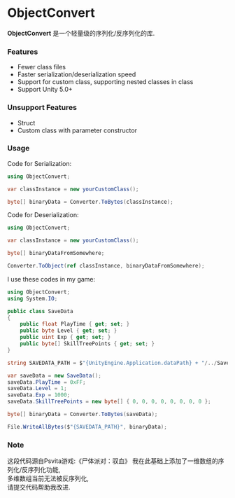 # ObjectConvert

**ObjectConvert** 是一个轻量级的序列化/反序列化的库.

### Features
* Fewer class files
* Faster serialization/deserialization speed
* Support for custom class, supporting nested classes in class
* Support Unity 5.0+

### Unsupport Features
* Struct
* Custom class with parameter constructor

### Usage
Code for Serialization:
```csharp
using ObjectConvert;

var classInstance = new yourCustomClass();

byte[] binaryData = Converter.ToBytes(classInstance);
```

Code for Deserialization:
```csharp
using ObjectConvert;

var classInstance = new yourCustomClass();

byte[] binaryDataFromSomewhere;

Converter.ToObject(ref classInstance, binaryDataFromSomewhere);
```

I use these codes in my game:
```csharp
using ObjectConvert;
using System.IO;

public class SaveData
{
    public float PlayTime { get; set; }
    public byte Level { get; set; }
    public uint Exp { get; set; }
    public byte[] SkillTreePoints { get; set; }
}

string SAVEDATA_PATH = $"{UnityEngine.Application.dataPath} + "/../SaveData.bin"";

var saveData = new SaveData();
saveData.PlayTime = 0xFF;
saveData.Level = 1;
saveData.Exp = 1000;
saveData.SkillTreePoints = new byte[] { 0, 0, 0, 0, 0, 0, 0, 0 };

byte[] binaryData = Converter.ToBytes(saveData);

File.WriteAllBytes($"{SAVEDATA_PATH}", binaryData);
```

### Note
这段代码源自Psvita游戏:《尸体派对：驭血》
我在此基础上添加了一维数组的序列化/反序列化功能,<br>
多维数组当前无法被反序列化,<br>
请提交代码帮助我改进.